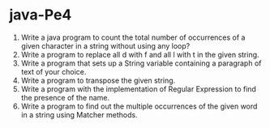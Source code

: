 # java-Pe4
1. Write a java program to count the total number of occurrences of a given character in a string
without using any loop?
2. Write a program to replace all d with f and all l with t in the given string.
3. Write a program that sets up a String variable containing a paragraph of text of your choice.
4. Write a program to transpose the given string.
5. Write a program with the implementation of Regular Expression to find the presence of the name.
6. Write a program to find out the multiple occurrences of the given word in a string using Matcher
methods.
